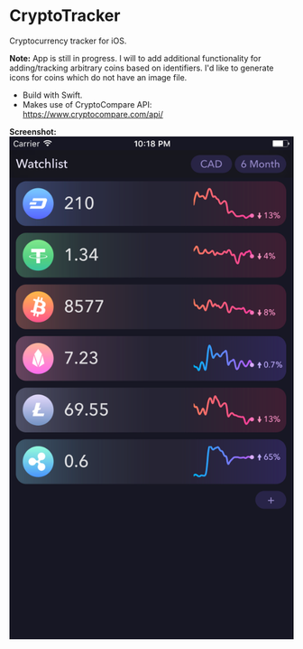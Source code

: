 # CryptoTracker
Cryptocurrency tracker for iOS.

<b>Note:</b> App is still in progress. I will to add additional functionality for adding/tracking arbitrary coins based on identifiers. I'd like to generate icons for coins which do not have an image file.

- Build with Swift.
- Makes use of CryptoCompare API: https://www.cryptocompare.com/api/

<b>Screenshot:</b> <br>
<img src="screenshots/Preview_1.png">

